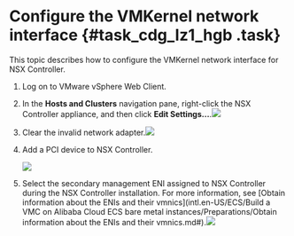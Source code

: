 # Configure the VMKernel network interface {#task_cdg_lz1_hgb .task}

This topic describes how to configure the VMKernel network interface for NSX Controller.

1.  Log on to VMware vSphere Web Client. 
2.   In the **Hosts and Clusters** navigation pane, right-click the NSX Controller appliance, and then click **Edit Settings...**.![](http://static-aliyun-doc.oss-cn-hangzhou.aliyuncs.com/assets/img/85021/154886393836646_en-US.png)

 
3.   Clear the invalid network adapter.![](http://static-aliyun-doc.oss-cn-hangzhou.aliyuncs.com/assets/img/85021/154886393835857_en-US.png)

 
4.  Add a PCI device to NSX Controller. 

    ![](http://static-aliyun-doc.oss-cn-hangzhou.aliyuncs.com/assets/img/85021/154886393835858_en-US.png)

5.   Select the secondary management ENI assigned to NSX Controller during the NSX Controller installation. For more information, see [Obtain information about the ENIs and their vmnics](intl.en-US/ECS/Build a VMC on Alibaba Cloud ECS bare metal instances/Preparations/Obtain information about the ENIs and their vmnics.md#).![](http://static-aliyun-doc.oss-cn-hangzhou.aliyuncs.com/assets/img/85021/154886393835860_en-US.png)

 

